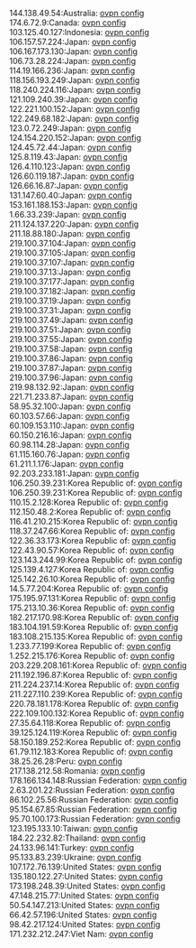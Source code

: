 144.138.49.54:Australia: [ovpn config](vpn/144_138_49_54.ovpn)  
174.6.72.9:Canada: [ovpn config](vpn/174_6_72_9.ovpn)  
103.125.40.127:Indonesia: [ovpn config](vpn/103_125_40_127.ovpn)  
106.157.57.224:Japan: [ovpn config](vpn/106_157_57_224.ovpn)  
106.167.173.130:Japan: [ovpn config](vpn/106_167_173_130.ovpn)  
106.73.28.224:Japan: [ovpn config](vpn/106_73_28_224.ovpn)  
114.19.166.236:Japan: [ovpn config](vpn/114_19_166_236.ovpn)  
118.156.193.249:Japan: [ovpn config](vpn/118_156_193_249.ovpn)  
118.240.224.116:Japan: [ovpn config](vpn/118_240_224_116.ovpn)  
121.109.240.39:Japan: [ovpn config](vpn/121_109_240_39.ovpn)  
122.221.100.152:Japan: [ovpn config](vpn/122_221_100_152.ovpn)  
122.249.68.182:Japan: [ovpn config](vpn/122_249_68_182.ovpn)  
123.0.72.249:Japan: [ovpn config](vpn/123_0_72_249.ovpn)  
124.154.220.152:Japan: [ovpn config](vpn/124_154_220_152.ovpn)  
124.45.72.44:Japan: [ovpn config](vpn/124_45_72_44.ovpn)  
125.8.119.43:Japan: [ovpn config](vpn/125_8_119_43.ovpn)  
126.4.110.123:Japan: [ovpn config](vpn/126_4_110_123.ovpn)  
126.60.119.187:Japan: [ovpn config](vpn/126_60_119_187.ovpn)  
126.66.16.87:Japan: [ovpn config](vpn/126_66_16_87.ovpn)  
131.147.60.40:Japan: [ovpn config](vpn/131_147_60_40.ovpn)  
153.161.188.153:Japan: [ovpn config](vpn/153_161_188_153.ovpn)  
1.66.33.239:Japan: [ovpn config](vpn/1_66_33_239.ovpn)  
211.124.137.220:Japan: [ovpn config](vpn/211_124_137_220.ovpn)  
211.18.88.180:Japan: [ovpn config](vpn/211_18_88_180.ovpn)  
219.100.37.104:Japan: [ovpn config](vpn/219_100_37_104.ovpn)  
219.100.37.105:Japan: [ovpn config](vpn/219_100_37_105.ovpn)  
219.100.37.107:Japan: [ovpn config](vpn/219_100_37_107.ovpn)  
219.100.37.13:Japan: [ovpn config](vpn/219_100_37_13.ovpn)  
219.100.37.177:Japan: [ovpn config](vpn/219_100_37_177.ovpn)  
219.100.37.182:Japan: [ovpn config](vpn/219_100_37_182.ovpn)  
219.100.37.19:Japan: [ovpn config](vpn/219_100_37_19.ovpn)  
219.100.37.31:Japan: [ovpn config](vpn/219_100_37_31.ovpn)  
219.100.37.49:Japan: [ovpn config](vpn/219_100_37_49.ovpn)  
219.100.37.51:Japan: [ovpn config](vpn/219_100_37_51.ovpn)  
219.100.37.55:Japan: [ovpn config](vpn/219_100_37_55.ovpn)  
219.100.37.58:Japan: [ovpn config](vpn/219_100_37_58.ovpn)  
219.100.37.86:Japan: [ovpn config](vpn/219_100_37_86.ovpn)  
219.100.37.87:Japan: [ovpn config](vpn/219_100_37_87.ovpn)  
219.100.37.96:Japan: [ovpn config](vpn/219_100_37_96.ovpn)  
219.98.132.92:Japan: [ovpn config](vpn/219_98_132_92.ovpn)  
221.71.233.87:Japan: [ovpn config](vpn/221_71_233_87.ovpn)  
58.95.32.100:Japan: [ovpn config](vpn/58_95_32_100.ovpn)  
60.103.57.66:Japan: [ovpn config](vpn/60_103_57_66.ovpn)  
60.109.153.110:Japan: [ovpn config](vpn/60_109_153_110.ovpn)  
60.150.216.16:Japan: [ovpn config](vpn/60_150_216_16.ovpn)  
60.98.114.28:Japan: [ovpn config](vpn/60_98_114_28.ovpn)  
61.115.160.76:Japan: [ovpn config](vpn/61_115_160_76.ovpn)  
61.211.1.176:Japan: [ovpn config](vpn/61_211_1_176.ovpn)  
92.203.233.181:Japan: [ovpn config](vpn/92_203_233_181.ovpn)  
106.250.39.231:Korea Republic of: [ovpn config](vpn/106_250_39_231.ovpn)  
106.250.39.231:Korea Republic of: [ovpn config](vpn/106_250_39_231.ovpn)  
110.15.2.128:Korea Republic of: [ovpn config](vpn/110_15_2_128.ovpn)  
112.150.48.2:Korea Republic of: [ovpn config](vpn/112_150_48_2.ovpn)  
116.41.210.215:Korea Republic of: [ovpn config](vpn/116_41_210_215.ovpn)  
118.37.247.66:Korea Republic of: [ovpn config](vpn/118_37_247_66.ovpn)  
122.36.33.173:Korea Republic of: [ovpn config](vpn/122_36_33_173.ovpn)  
122.43.90.57:Korea Republic of: [ovpn config](vpn/122_43_90_57.ovpn)  
123.143.244.99:Korea Republic of: [ovpn config](vpn/123_143_244_99.ovpn)  
125.139.4.127:Korea Republic of: [ovpn config](vpn/125_139_4_127.ovpn)  
125.142.26.10:Korea Republic of: [ovpn config](vpn/125_142_26_10.ovpn)  
14.5.77.204:Korea Republic of: [ovpn config](vpn/14_5_77_204.ovpn)  
175.195.97.131:Korea Republic of: [ovpn config](vpn/175_195_97_131.ovpn)  
175.213.10.36:Korea Republic of: [ovpn config](vpn/175_213_10_36.ovpn)  
182.217.170.98:Korea Republic of: [ovpn config](vpn/182_217_170_98.ovpn)  
183.104.191.59:Korea Republic of: [ovpn config](vpn/183_104_191_59.ovpn)  
183.108.215.135:Korea Republic of: [ovpn config](vpn/183_108_215_135.ovpn)  
1.233.77.199:Korea Republic of: [ovpn config](vpn/1_233_77_199.ovpn)  
1.252.215.176:Korea Republic of: [ovpn config](vpn/1_252_215_176.ovpn)  
203.229.208.161:Korea Republic of: [ovpn config](vpn/203_229_208_161.ovpn)  
211.192.196.87:Korea Republic of: [ovpn config](vpn/211_192_196_87.ovpn)  
211.224.237.14:Korea Republic of: [ovpn config](vpn/211_224_237_14.ovpn)  
211.227.110.239:Korea Republic of: [ovpn config](vpn/211_227_110_239.ovpn)  
220.78.181.178:Korea Republic of: [ovpn config](vpn/220_78_181_178.ovpn)  
222.109.100.132:Korea Republic of: [ovpn config](vpn/222_109_100_132.ovpn)  
27.35.64.118:Korea Republic of: [ovpn config](vpn/27_35_64_118.ovpn)  
39.125.124.119:Korea Republic of: [ovpn config](vpn/39_125_124_119.ovpn)  
58.150.189.252:Korea Republic of: [ovpn config](vpn/58_150_189_252.ovpn)  
61.79.112.183:Korea Republic of: [ovpn config](vpn/61_79_112_183.ovpn)  
38.25.26.28:Peru: [ovpn config](vpn/38_25_26_28.ovpn)  
217.138.212.58:Romania: [ovpn config](vpn/217_138_212_58.ovpn)  
178.166.134.148:Russian Federation: [ovpn config](vpn/178_166_134_148.ovpn)  
2.63.201.22:Russian Federation: [ovpn config](vpn/2_63_201_22.ovpn)  
86.102.25.56:Russian Federation: [ovpn config](vpn/86_102_25_56.ovpn)  
95.154.67.85:Russian Federation: [ovpn config](vpn/95_154_67_85.ovpn)  
95.70.100.173:Russian Federation: [ovpn config](vpn/95_70_100_173.ovpn)  
123.195.133.10:Taiwan: [ovpn config](vpn/123_195_133_10.ovpn)  
184.22.232.82:Thailand: [ovpn config](vpn/184_22_232_82.ovpn)  
24.133.96.141:Turkey: [ovpn config](vpn/24_133_96_141.ovpn)  
95.133.83.239:Ukraine: [ovpn config](vpn/95_133_83_239.ovpn)  
107.172.76.139:United States: [ovpn config](vpn/107_172_76_139.ovpn)  
135.180.122.27:United States: [ovpn config](vpn/135_180_122_27.ovpn)  
173.198.248.39:United States: [ovpn config](vpn/173_198_248_39.ovpn)  
47.148.215.77:United States: [ovpn config](vpn/47_148_215_77.ovpn)  
50.54.147.213:United States: [ovpn config](vpn/50_54_147_213.ovpn)  
66.42.57.196:United States: [ovpn config](vpn/66_42_57_196.ovpn)  
98.42.217.124:United States: [ovpn config](vpn/98_42_217_124.ovpn)  
171.232.212.247:Viet Nam: [ovpn config](vpn/171_232_212_247.ovpn)  
